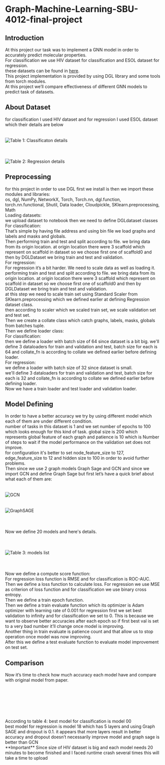 # Graph-Machine-Learning-SBU-4012-final-project
## Introduction
At this project our task was to implement a GNN model in order to accurately predict molecular properties.<br>
For classification we use HIV dataset for classification and ESOL dataset for regression.<br>
these datasets can be found in [here](https://github.com/hhaji/funqg).<br>
This project implementation is provided by using DGL library and some tools from torch modules.<br>
At this project we’ll compare effectiveness of different GNN models to predict task of datasets.<br>
## About Dataset
for classification I used HIV dataset and for regression I used ESOL dataset which their details are below<br>
<br>
<br>
![Table 1: Classificaton details](https://raw.githubusercontent.com/MeysamAgah/Graph-Machine-Learning-SBU-4012-final-project/main/table%201.png)<br>
<br>
<br>
<br>
![Table 2: Regression details](https://raw.githubusercontent.com/MeysamAgah/Graph-Machine-Learning-SBU-4012-final-project/main/table%202.png)<br>
## Preprocessing
for this project in order to use DGL first we install is then we import these modules and libraries:<br>
os, dgl, NumPy, NetworkX, Torch, Torch.nn, dgl.function, torch.nn.functional, Shutil, Data loader, Cloudpickle, SKlearn.preprocessing, Math<br>
Loading datasets:<br>
we upload dataset to notebook then we need to define DGLdataset classes For classification:<br>
That’s simple by having file address and using bin file we load graphs and labels and masks and globals.<br>
Then performing train and test and split according to file. we bring data from its origin location. at origin location there were 3 scaffold which represent on scaffold in dataset so we choose first one of scaffold0 and then by DGLDataset we bring train and test and validation.<br>
For regression:<br>
For regression it’s a bit harder. We need to scale data as well as loading it.<br>
performing train and test and split according to file. we bring data from its origin location. at origin location there were 3 scaffold which represent on scaffold in dataset so we choose first one of scaffold0 and then by DGLDataset we bring train and test and validation.<br>
at this step we need to scale train set using Standard Scaler from SKlearn.preprocessing which we defined earlier at defining Regression dataset class.<br>
then according to scaler which we scaled train set, we scale validation set and test set.<br>
Then we create a collate class which catch graphs, labels, masks, globals from batches tuple.<br>
Then we define loader class:<br>
For classification:<br>
then we define a loader with batch size of 64 since dataset is a bit big. we'll define 3 dataloaders for train and validation and test, batch size for each is 64 and collate_fn is according to collate we defined earlier before defining loader.<br>
For regression:<br>
we define a loader with batch size of 32 since dataset is small.<br>
we'll define 3 dataloaders for train and validation and test, batch size for each is 32 and collate_fn is according to collate we defined earlier before defining loader.<br>
Now we have a train loader and test loader and validation loader.<br>
## Model Defining
In order to have a better accuracy we try by using different model which each of them are under different condition.<br>
number of tasks in this dataset is 1 and we set number of epochs to 100 which looks enough for this kind of task. global size is 200 which represents global feature of each graph and patience is 10 which is Number of steps to wait if the model performance on the validation set does not improve.<br>
for configuration it's better to set node_feature_size to 127, edge_feature_size to 12 and hidden size to 100 in order to avoid further problems.<br>
Then since we use 2 graph models Graph Sage and GCN and since we import GCN and define Graph Sage but first let’s have a quick brief about what each of them are:<br>
<br>
<br>
![GCN](https://raw.githubusercontent.com/MeysamAgah/Graph-Machine-Learning-SBU-4012-final-project/main/GCN.png)
<br>
<br>
<br>
![GraphSAGE](https://raw.githubusercontent.com/MeysamAgah/Graph-Machine-Learning-SBU-4012-final-project/main/Graph%20SAGE.png)<br>
<br>
<br>
<br>
Now we define 20 models and here's details.<br>
<br>
<br>
<br>
![Table 3: models list](https://raw.githubusercontent.com/MeysamAgah/Graph-Machine-Learning-SBU-4012-final-project/main/table%203.png)<br>
<br>
<br>
<br>
Now we define a compute score function:<br>
For regression loss function is RMSE and for classification is ROC-AUC.<br>
Then we define a loss function to calculate loss. For regression we use MSE as criterion of loss function and for classification we use binary cross entropy.<br>
Then we define a train epoch function.<br>
Then we define a train evaluate function which its optimizer is Adam optimizer with learning rate of 0.001 for regression first we set best validation to infinity and for classification we set to 0. This is because we want to observe better accuracies after each epoch so if first best val is set to a very bad number it’ll change once model is improving. <br>
Another thing in train evaluate is patience count and that allow us to stop operation once model was now improving.<br>
After this we define a test evaluate function to evaluate model improvement on test set.<br>
## Comparison
Now it’s time to check how much accuracy each model have and compare with original model from paper.<br>
<br>
<br>
<br>

<br>
<br>
<br>
According to table 4:
best model for classification is model 00 <br>
best model for regression is model 18 which has 5 layers and using Graph SAGE and dropout is 0.1. it appears that more layers result in better accuracy and dropout doesn’t necessarily improve model and graph sage is better than GCN<br>
**Important**
Since size of HIV dataset is big and each model needs 20 minutes to become finished and I faced runtime crash several times this will take a time to upload

